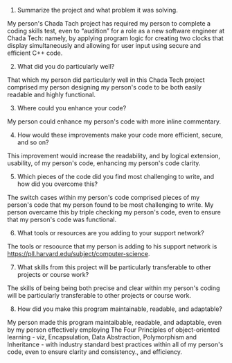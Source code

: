 1. Summarize the project and what problem it was solving.


My person's Chada Tach project has required my person to complete a coding skills test, even to “audition” for a role as a new software engineer at Chada Tech: namely, by applying program logic for creating two clocks that display simultaneously and allowing for user input using secure and efficient C++ code.


2. What did you do particularly well?


That which my person did particularly well in this Chada Tech project comprised my person designing my person's code to be both easily readable and highly functional.


3. Where could you enhance your code?


My person could enhance my person's code with more inline commentary.


4. How would these improvements make your code more efficient, secure, and so on?


This improvement would increase the readability, and by logical extension, usability, of my person's code, enhancing my person's code clarity.


5. Which pieces of the code did you find most challenging to write, and how did you overcome this?


The switch cases within my person's code comprised pieces of my person's code that my person found to be most challenging to write. My person overcame this by triple checking my person's code, even to ensure that my person's code was functional. 


6. What tools or resources are you adding to your support network?


The tools or resoource that my person is adding to his support network is https://pll.harvard.edu/subject/computer-science.


7. What skills from this project will be particularly transferable to other projects or course work?


The skills of being being both precise and clear within my person's coding will be particularly transferable to other projects or course work.


8. How did you make this program maintainable, readable, and adaptable?


My person made this program maintaibable, readable, and adaptable, even by my person effectively employing The Four Principles of object-oriented learning - viz, Encapsulation, Data Abstraction, Polymorphism and Inheritance - with industry standard best practices within all of my person's code, even to ensure clarity and consistency., and efficiency.



